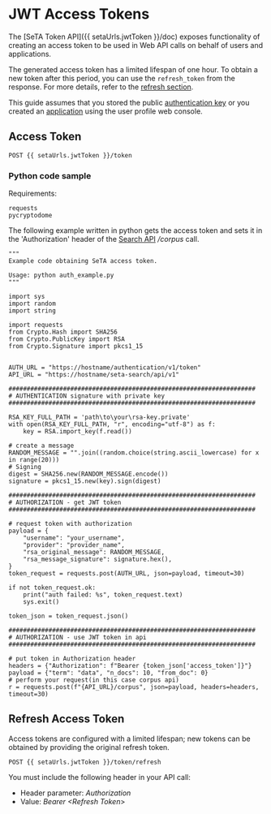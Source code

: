 # JWT Access Tokens

The [SeTA Token API]({{ setaUrls.jwtToken }}/doc) exposes functionality of creating an access token to be used in Web API calls on behalf of users and applications.

The generated access token has a limited lifespan of one hour. To obtain a new token after this period, you can use the `refresh_token` from the response. For more details, refer to the [refresh section](#refresh-access-token).

This guide assumes that you stored the public [authentication key](/docs/user-guide/user-profile/authentication-key/) or you created an [application](/docs/user-guide/user-profile/applications/) using the user profile web console.

## Access Token

```
POST {{ setaUrls.jwtToken }}/token
```

### Python code sample

Requirements:

```
requests
pycryptodome
```

The following example written in python gets the access token and sets it in the 'Authorization' header of the [Search API](/seta-search/doc) */corpus* call.

```
"""
Example code obtaining SeTA access token.

Usage: python auth_example.py
"""

import sys
import random
import string

import requests
from Crypto.Hash import SHA256
from Crypto.PublicKey import RSA
from Crypto.Signature import pkcs1_15


AUTH_URL = "https://hostname/authentication/v1/token"
API_URL = "https://hostname/seta-search/api/v1"

####################################################################
# AUTHENTICATION signature with private key
####################################################################

RSA_KEY_FULL_PATH = 'path\to\your\rsa-key.private'
with open(RSA_KEY_FULL_PATH, "r", encoding="utf-8") as f:
    key = RSA.import_key(f.read())

# create a message
RANDOM_MESSAGE = "".join((random.choice(string.ascii_lowercase) for x in range(20)))
# Signing
digest = SHA256.new(RANDOM_MESSAGE.encode())
signature = pkcs1_15.new(key).sign(digest)

####################################################################
# AUTHORIZATION - get JWT token
####################################################################

# request token with authorization
payload = {
    "username": "your_username",
    "provider": "provider_name",
    "rsa_original_message": RANDOM_MESSAGE,
    "rsa_message_signature": signature.hex(),
}
token_request = requests.post(AUTH_URL, json=payload, timeout=30)

if not token_request.ok:
    print("auth failed: %s", token_request.text)
    sys.exit()

token_json = token_request.json()

####################################################################
# AUTHORIZATION - use JWT token in api
####################################################################

# put token in Authorization header
headers = {"Authorization": f"Bearer {token_json['access_token']}"}
payload = {"term": "data", "n_docs": 10, "from_doc": 0}
# perform your request(in this case corpus api)
r = requests.post(f"{API_URL}/corpus", json=payload, headers=headers, timeout=30)

```

## Refresh Access Token

Access tokens are configured with a limited lifespan; new tokens can be obtained by providing the original refresh token.

```
POST {{ setaUrls.jwtToken }}/token/refresh
```

You must include the following header in your API call:

* Header parameter: _Authorization_
* Value: _Bearer  &lt;Refresh Token_&gt;